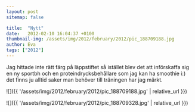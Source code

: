 ```yaml
---
layout: post
sitemap: false

title:  "Nytt"
date:   2012-02-10 16:04:37 +0100
thumbnail-img: /assets/img/2012/february/2012/pic_188709188.jpg
author: Eva
tags: ["2012"]
---
```


Jag hittade inte rätt färg på läppstiftet så istället blev det att införskaffa sig en ny sportbh och en proteindrycksbehållare som jag kan ha smoothie i:) det finns ju alltid saker man behöver till träningen har jag märkt.

![]({{ '/assets/img/2012/february/2012/pic_188709188.jpg'  | relative_url }})

![]({{ '/assets/img/2012/february/2012/pic_188709328.jpg'  | relative_url }})

